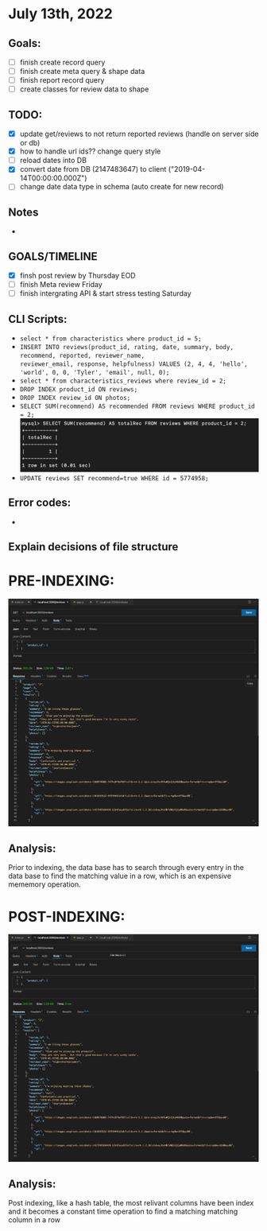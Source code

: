 # July 13th, 2022

## Goals:
- [ ] finish create record query
- [ ] finish create meta query & shape data
- [ ] finish report record query
- [ ] create classes for review data to shape

## TODO:
- [X] update get/reviews to not return reported reviews (handle on server side or db)
- [X] how to handle url ids?? change query style
- [ ] reload dates into DB
- [X] convert date from DB (2147483647) to client ("2019-04-14T00:00:00.000Z")
- [ ] change date data type in schema (auto create for new record)

## Notes
-

## GOALS/TIMELINE
- [X] finsh post review by Thursday EOD
- [ ] finish Meta review Friday
- [ ] finish intergrating API & start stress testing Saturday

## CLI Scripts:
- ```select * from characteristics where product_id = 5;```
- ```INSERT INTO reviews(product_id, rating, date, summary, body, recommend, reported, reviewer_name,                          reviewer_email, response, helpfulness) VALUES (2, 4, 4, 'hello', 'world', 0, 0, 'Tyler', 'email', null, 0);```
- ```select * from characteristics_reviews where review_id = 2;```
- ```DROP INDEX product_id ON reviews;```
- ```DROP INDEX review_id ON photos;```
- ```SELECT SUM(recommend) AS recommended FROM reviews WHERE product_id = 2;``` ![](Resources/Sum_totalRec.png)
- ```UPDATE reviews SET recommend=true WHERE id = 5774958; ```


## Error codes:
-


## Explain decisions of file structure

# PRE-INDEXING:
![](Resources/pre-indexing-performance.png)
## Analysis:
Prior to indexing, the data base has to search through every entry in the data base to find the matching value in a row, which is an expensive mememory operation.

# POST-INDEXING:
![](Resources/post-indexing-performance.png)
## Analysis:
Post indexing, like a hash table, the most relivant columns have been index and it becomes a constant time operation to find a matching matching column in a row
